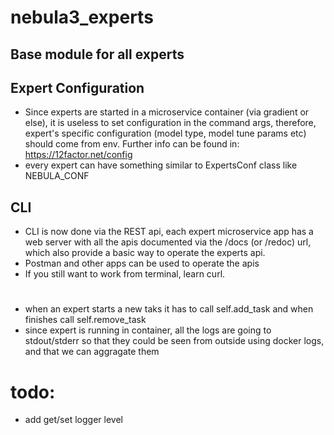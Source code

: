 # nebula3_experts
## Base module for all experts

## Expert Configuration
- Since experts are started in a microservice container (via gradient or else), it is useless to
  set configuration in the command args, therefore, expert's specific configuration
  (model type, model tune params etc) should come from env.
  Further info can be found in: https://12factor.net/config
- every expert can have something similar to ExpertsConf class like NEBULA_CONF

## CLI
- CLI is now done via the REST api, each expert microservice app has a web server with
  all the apis documented via the /docs (or /redoc) url, which also provide a basic way
  to operate the experts api.
- Postman and other apps can be used to operate the apis
- If you still want to work from terminal, learn curl.

#
- when an expert starts a new taks it has to call self.add_task and when finishes call self.remove_task
- since expert is running in container, all the logs are going to stdout/stderr so that they could be
  seen from outside using docker logs, and that we can aggragate them





# todo:
- add get/set logger level

